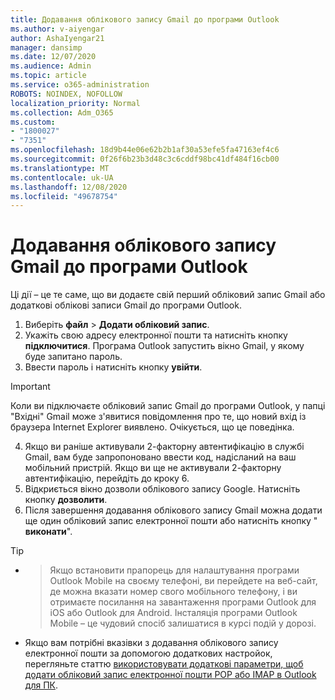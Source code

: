 ```yaml
---
title: Додавання облікового запису Gmail до програми Outlook
ms.author: v-aiyengar
author: AshaIyengar21
manager: dansimp
ms.date: 12/07/2020
ms.audience: Admin
ms.topic: article
ms.service: o365-administration
ROBOTS: NOINDEX, NOFOLLOW
localization_priority: Normal
ms.collection: Adm_O365
ms.custom:
- "1800027"
- "7351"
ms.openlocfilehash: 18d9b44e06e62b2b1af30a53efe5fa47163ef4c6
ms.sourcegitcommit: 0f26f6b23b3d48c3c6cddf98bc41df484f16cb00
ms.translationtype: MT
ms.contentlocale: uk-UA
ms.lasthandoff: 12/08/2020
ms.locfileid: "49678754"
---
```

# <a name="add-a-gmail-account-to-outlook"></a>Додавання облікового запису Gmail до програми Outlook

Ці дії – це те саме, що ви додаєте свій перший обліковий запис Gmail або додаткові облікові записи Gmail до програми Outlook.

1. Виберіть **файл**  >  **Додати обліковий запис**.
1. Укажіть свою адресу електронної пошти та натисніть кнопку **підключитися**. Програма Outlook запустить вікно Gmail, у якому буде запитано пароль. 
1. Ввести пароль і натисніть кнопку **увійти**.
> [!IMPORTANT]
> Коли ви підключаєте обліковий запис Gmail до програми Outlook, у папці "Вхідні" Gmail може з'явитися повідомлення про те, що новий вхід із браузера Internet Explorer виявлено. Очікується, що це поведінка.
4. Якщо ви раніше активували 2-факторну автентифікацію в службі Gmail, вам буде запропоновано ввести код, надісланий на ваш мобільний пристрій. Якщо ви ще не активували 2-факторну автентифікацію, перейдіть до кроку 6.
1. Відкриється вікно дозволи облікового запису Google. Натисніть кнопку **дозволити**.
1. Після завершення додавання облікового запису Gmail можна додати ще один обліковий запис електронної пошти або натисніть кнопку " **виконати**".
> [!TIP]
- > Якщо встановити прапорець для налаштування програми Outlook Mobile на своєму телефоні, ви перейдете на веб-сайт, де можна вказати номер свого мобільного телефону, і ви отримаєте посилання на завантаження програми Outlook для iOS або Outlook для Android. Інсталяція програми Outlook Mobile – це чудовий спосіб залишатися в курсі подій у дорозі.
- Якщо вам потрібні вказівки з додавання облікового запису електронної пошти за допомогою додаткових настройок, перегляньте статтю [використовувати додаткові параметри, щоб додати обліковий запис електронної пошти POP або IMAP в Outlook для ПК](https://support.microsoft.com/office/change-or-update-email-account-settings-in-outlook-for-windows-560a9065-3c3a-4ec5-a24f-cdb9a8d622a2#bkmk_advanced).
